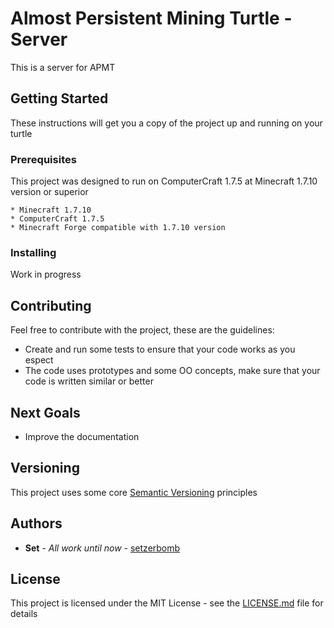 # Almost Persistent Mining Turtle - Server

This is a server for APMT

## Getting Started

These instructions will get you a copy of the project up and running on your turtle

### Prerequisites

This project was designed to run on ComputerCraft 1.7.5 at Minecraft 1.7.10 version or superior

```
* Minecraft 1.7.10
* ComputerCraft 1.7.5
* Minecraft Forge compatible with 1.7.10 version
```

### Installing

Work in progress

## Contributing

Feel free to contribute with the project, these are the guidelines:

* Create and run some tests to ensure that your code works as you espect
* The code uses prototypes and some OO concepts, make sure that your code is written similar or better

## Next Goals

- Improve the documentation

## Versioning

This project uses some core [Semantic Versioning](https://semver.org/) principles

## Authors

* **Set** - *All work until now* - [setzerbomb](https://github.com/setzerbomb)

## License

This project is licensed under the MIT License - see the [LICENSE.md](LICENSE.md) file for details
